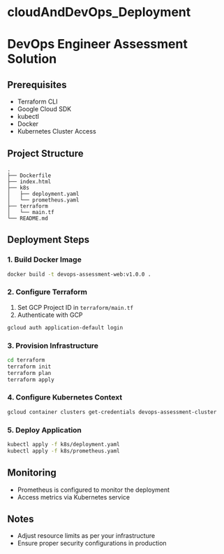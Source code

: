 # cloudAndDevOps_Deployment

# DevOps Engineer Assessment Solution

## Prerequisites
- Terraform CLI
- Google Cloud SDK
- kubectl
- Docker
- Kubernetes Cluster Access

## Project Structure
```
.
├── Dockerfile
├── index.html
├── k8s
│   ├── deployment.yaml
│   └── prometheus.yaml
├── terraform
│   └── main.tf
└── README.md
```

## Deployment Steps

### 1. Build Docker Image
```bash
docker build -t devops-assessment-web:v1.0.0 .
```

### 2. Configure Terraform
1. Set GCP Project ID in `terraform/main.tf`
2. Authenticate with GCP
```bash
gcloud auth application-default login
```

### 3. Provision Infrastructure
```bash
cd terraform
terraform init
terraform plan
terraform apply
```

### 4. Configure Kubernetes Context
```bash
gcloud container clusters get-credentials devops-assessment-cluster
```

### 5. Deploy Application
```bash
kubectl apply -f k8s/deployment.yaml
kubectl apply -f k8s/prometheus.yaml
```

## Monitoring
- Prometheus is configured to monitor the deployment
- Access metrics via Kubernetes service

## Notes
- Adjust resource limits as per your infrastructure
- Ensure proper security configurations in production
```
